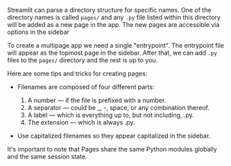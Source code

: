 Streamlit can parse a directory structure for specific names. One of the directory names is
called `pages/` and any `.py` file listed within this directory will be added as a new page
in the app. The new pages are accessible via options in the sidebar

To create a multipage app we need a single "entrypoint". The entrypoint file will appear as the
topmost page in the sidebar. After that, we can add `.py` files to the `pages/` directory and
the rest is up to you.

Here are some tips and tricks for creating pages:

- Filenames are composed of four different parts:

  1. A number — if the file is prefixed with a number.
  2. A separator — could be \_, -, space, or any combination thereof.
  3. A label — which is everything up to, but not including, .py.
  4. The extension — which is always .py.

- Use capitalized filenames so they appear capitalized in the sidebar.

It's important to note that Pages share the same Python modules globally and the same session state.
